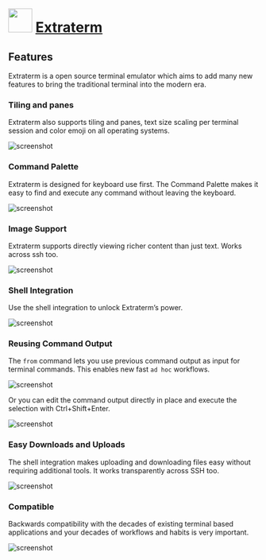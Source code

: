﻿# <img src="https://cdn.jsdelivr.net/gh/chtof/chocolatey-packages/automatic/extraterm/extraterm.png" width="48" height="48"/> [Extraterm](https://chocolatey.org/packages/extraterm)

## Features
Extraterm is a open source terminal emulator which aims to add many new features to bring the traditional terminal into the modern era.

### Tiling and panes
Extraterm also supports tiling and panes, text size scaling per terminal session and color emoji on all operating systems.

![screenshot](https://cdn.jsdelivr.net/gh/chtof/chocolatey-packages/automatic/extraterm/screenshot1.png)

### Command Palette
Extraterm is designed for keyboard use first. The Command Palette makes it easy to find and execute any command without leaving the keyboard.

![screenshot](https://cdn.jsdelivr.net/gh/chtof/chocolatey-packages/automatic/extraterm/screenshot2.png)

### Image Support
Extraterm supports directly viewing richer content than just text. Works across ssh too.

![screenshot](https://cdn.jsdelivr.net/gh/chtof/chocolatey-packages/automatic/extraterm/screenshot3.png)

### Shell Integration
Use the shell integration to unlock Extraterm’s power.

![screenshot](https://cdn.jsdelivr.net/gh/chtof/chocolatey-packages/automatic/extraterm/screenshot4.gif)

### Reusing Command Output
The `from` command lets you use previous command output as input for terminal commands. This enables new fast `ad hoc` workflows.

![screenshot](https://cdn.jsdelivr.net/gh/chtof/chocolatey-packages/automatic/extraterm/screenshot5.gif)

Or you can edit the command output directly in place and execute the selection with Ctrl+Shift+Enter.

![screenshot](https://cdn.jsdelivr.net/gh/chtof/chocolatey-packages/automatic/extraterm/screenshot6.gif)

### Easy Downloads and Uploads
The shell integration makes uploading and downloading files easy without requiring additional tools. It works transparently across SSH too.

![screenshot](https://cdn.jsdelivr.net/gh/chtof/chocolatey-packages/automatic/extraterm/screenshot7.png)

### Compatible
Backwards compatibility with the decades of existing terminal based applications and your decades of workflows and habits is very important.

![screenshot](https://cdn.jsdelivr.net/gh/chtof/chocolatey-packages/automatic/extraterm/screenshot8.gif)